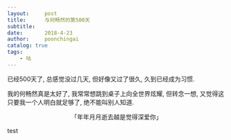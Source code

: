 ```yaml
---
layout:     post
title:      与何畅然的第500天
subtitle:   
date:       2018-4-23
author:     poonchingai
catalog: true
tags:
    - 咕
---
```


已经500天了, 总感觉没过几天, 但好像又过了很久, 久到已经成为习惯.

我的何畅然真是太好了, 我常常想跳到桌子上向全世界炫耀, 但转念一想, 又觉得这只要我一个人明白就足够了, 绝不能叫别人知道.



<center>「年年月月逝去越是觉得深爱你」</center>

test